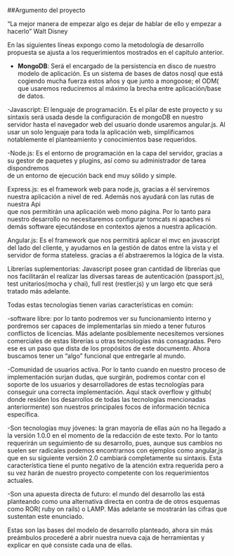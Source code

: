 ##Argumento del proyecto
	

“La mejor manera de empezar algo es dejar de hablar de ello y empezar a hacerlo” Walt Disney


En las siguientes líneas expongo como la metodología de desarrollo propuesta 
se ajusta a los requerimientos mostrados en el capitulo anterior.

* **MongoDB**: Será el encargado de la persistencia en disco de nuestro modelo 
de aplicación. Es un sistema de bases de datos nosql que está cogiendo mucha fuerza estos años y que junto a mongoose; el ODM( que usaremos reduciremos al máximo la brecha entre aplicación/base de datos. 

-Javascript: El lenguaje de programación. Es el pilar de este proyecto y su sintaxis 
será usada desde la configuración de mongoDB en nuestro servidor hasta el navegador web del usuario donde usaremos angular.js. Al usar un solo lenguaje para toda la aplicación web,  simplificamos notablemente el planteamiento y conocimientos base requeridos.

-Node.js:   Es el entorno de programación en la capa del servidor, gracias a su gestor 
        de paquetes y plugins, así como su administrador de tarea dispondremos     
        de un entorno de ejecución back end muy sólido y simple.

Express.js: es el framework web para node.js, gracias a él serviremos nuestra 
                    aplicación a nivel de red. Además nos ayudará con las rutas de nuestra Api   
       que nos permitirán una aplicación web mono página. Por lo tanto para       
       nuestro desarrollo no necesitaremos configurar tomcats ni apaches ni 
       demás software ejecutándose en contextos ajenos a nuestra aplicación.

Angular.js:    Es el framework que nos permitirá aplicar el mvc en 
javascript del lado del cliente, y ayudarnos en la gestión de datos entre la vista y el servidor de forma stateless. gracias a él abstraeremos la lógica de la vista.

Librerías suplementorias: Javascript posee gran cantidad de librerías que nos 
facilitarán el realizar las diversas tareas de autenticación (passport.js), test unitarios(mocha y chai), full rest (restler.js) y un largo etc que será tratado más adelante.


  
Todas estas tecnologías tienen varias características en común:

-software libre:   por lo tanto podremos ver su funcionamiento interno y pordremos ser capaces de implementarlas sin miedo a tener futuros conflictos de licencias. Más adelante posiblemente necesitemos versiones comerciales de estas librerías u otras tecnologías más consagradas. Pero ese es un paso que dista de los propósitos de este documento. Ahora buscamos tener un “algo” funcional que entregarle al mundo.

-Comunidad de usuarios activa. Por lo tanto cuando en nuestro proceso de implementación surjan dudas, que surgirán, podremos contar con el soporte de los usuarios y desarrolladores de estas tecnologías para conseguir una correcta implementación. Aquí stack overflow y github( donde residen los desarrollos de todas las tecnologías mencionadas anteriormente) son nuestros principales focos de información técnica específica.

-Son tecnologías muy jóvenes: la gran mayoría de ellas aún no ha llegado a la versión 1.0.0 en el momento de la redacción de este texto.  Por lo tanto requerirán un seguimiento de su desarrollo, pues, aunque sus cambios no suelen ser radicales podemos encontrarnos con ejemplos como angular,js que en su siguiente versión 2.0 cambiará completamente su sintaxis. Esta característica tiene el punto negativo de la atención extra requerida pero a su vez harán de nuestro proyecto competente con los requerimientos actuales.

 
-Son una apuesta directa de futuro:  el mundo del desarrollo las está planteando como una alternativa directa en contra de de otros esquemas  como ROR( ruby on rails) o LAMP.  Más adelante se mostrarán las cifras que sustentan este enunciado.



Estas son las bases del modelo de desarrollo planteado, ahora sin más preámbulos procederé a abrir nuestra nueva caja de herramientas y explicar en qué consiste cada una de ellas.